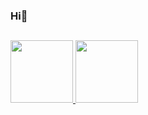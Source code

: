 ### Hi👋

<!--
**realrootboy/realrootboy** is a ✨ _special_ ✨ repository because its `README.md` (this file) appears on your GitHub profile.

Here are some ideas to get you started:

- 🔭 I’m currently working on ...
- 🌱 I’m currently learning ...
- 👯 I’m looking to collaborate on ...
- 🤔 I’m looking for help with ...
- 💬 Ask me about ...
- 📫 How to reach me: ...
- 😄 Pronouns: ...
- ⚡ Fun fact: ...
-->


##

<div style="display: flex">
<a href="https:github.com/realrootboy">
<img style="height: 100px" src="https://github-readme-stats.vercel.app/api?username=realrootboy&show_icons=true&theme=chartreuse-dark&include_all_commits=true&count_private=true"/>
<img style="height:100px" src="https://github-readme-stats.vercel.app/api/top-langs/?username=realrootboy&layout=compact&langs_count=10&theme=chartreuse-dark"/>
</div>

##
